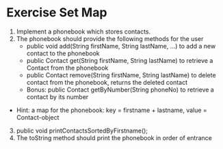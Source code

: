 # Exercise Set Map

1. Implement a phonebook which stores contacts. 
2. The phonebook should provide the following methods for the user
   - public void add(String firstName, String lastName, ...) to add a new contact to the phonebook
   - public Contact get(String firstName, String lastName) to retrieve a Contact from the phonebook
   - public Contact remove(String firstName, String lastName) to delete contact from the phonebook, returns the deleted contact
   - Bonus: public Contact getByNumber(String phoneNo) to retrieve a contact by its number

- Hint: a map for the phonebook: key = firstname + lastname, value = Contact-object

3. public void printContactsSortedByFirstname();
4. The toString method should print the phonebook in order of entrance 